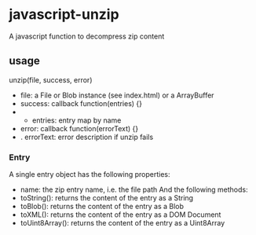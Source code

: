 # javascript-unzip
A javascript function to decompress zip content
## usage
unzip(file, success, error)
- file: a File or Blob instance (see index.html) or a ArrayBuffer
- success: callback function(entries) {}
- - entries: entry map by name
- error: callback function(errorText) {}
- . errorText: error description if unzip fails
### Entry
A single entry object has the following properties:
- name: the zip entry name, i.e. the file path
And the following methods:
- toString(): returns the content of the entry as a String
- toBlob(): returns the content of the entry as a Blob
- toXML(): returns the content of the entry as a DOM Document
- toUint8Array(): returns the content of the entry as a Uint8Array
